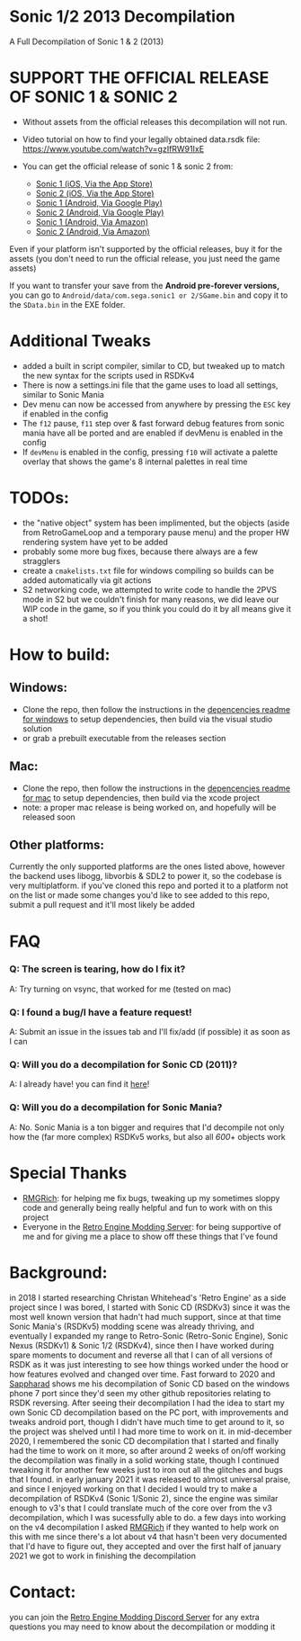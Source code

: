 # Sonic 1/2 2013 Decompilation
A Full Decompilation of Sonic 1 & 2 (2013)

# **SUPPORT THE OFFICIAL RELEASE OF SONIC 1 & SONIC 2**
+ Without assets from the official releases this decompilation will not run.
+ Video tutorial on how to find your legally obtained data.rsdk file: https://www.youtube.com/watch?v=gzIfRW91IxE

+ You can get the official release of sonic 1 & sonic 2 from:
  * [Sonic 1 (iOS, Via the App Store)](https://apps.apple.com/au/app/sonic-the-hedgehog-classic/id316050001)
  * [Sonic 2 (iOS, Via the App Store)](https://apps.apple.com/au/app/sonic-the-hedgehog-2-classic/id347415188)
  * [Sonic 1 (Android, Via Google Play)](https://play.google.com/store/apps/details?id=com.sega.sonic1px&hl=en_AU&gl=US)
  * [Sonic 2 (Android, Via Google Play)](https://play.google.com/store/apps/details?id=com.sega.sonic2.runner&hl=en_AU&gl=US)
  * [Sonic 1 (Android, Via Amazon)](https://www.amazon.com.au/Sega-of-America-Sonic-Hedgehog/dp/B00D74DVKM)
  * [Sonic 2 (Android, Via Amazon)](https://www.amazon.com.au/Sega-of-America-Sonic-Hedgehog/dp/B00HAPRVWS)

Even if your platform isn't supported by the official releases, buy it for the assets (you don't need to run the official release, you just need the game assets)

If you want to transfer your save from the **Android pre-forever versions,** you can go to `Android/data/com.sega.sonic1 or 2/SGame.bin` and copy it to the `SData.bin` in the EXE folder.

# Additional Tweaks
* added a built in script compiler, similar to CD, but tweaked up to match the new syntax for the scripts used in RSDKv4
* There is now a settings.ini file that the game uses to load all settings, similar to Sonic Mania
* Dev menu can now be accessed from anywhere by pressing the `ESC` key if enabled in the config
* The `f12` pause, `f11` step over & fast forward debug features from sonic mania have all be ported and are enabled if devMenu is enabled in the config
* If `devMenu` is enabled in the config, pressing `f10` will activate a palette overlay that shows the game's 8 internal palettes in real time

# TODOs:
* the "native object" system has been implimented, but the objects (aside from RetroGameLoop and a temporary pause menu) and the proper HW rendering system have yet to be added
* probably some more bug fixes, because there always are a few stragglers
* create a `cmakelists.txt` file for windows compiling so builds can be added automatically via git actions
* S2 networking code, we attempted to write code to handle the 2PVS mode in S2 but we couldn't finish for many reasons, we did leave our WIP code in the game, so if you think you could do it by all means give it a shot!

# How to build:
## Windows:
* Clone the repo, then follow the instructions in the [depencencies readme for windows](./dependencies/windows/dependencies.txt) to setup dependencies, then build via the visual studio solution
* or grab a prebuilt executable from the releases section

## Mac:
* Clone the repo, then follow the instructions in the [depencencies readme for mac](./dependencies/mac/dependencies.txt) to setup dependencies, then build via the xcode project
* note: a proper mac release is being worked on, and hopefully will be released soon

## Other platforms:
Currently the only supported platforms are the ones listed above, however the backend uses libogg, libvorbis & SDL2 to power it, so the codebase is very multiplatform.
if you've cloned this repo and ported it to a platform not on the list or made some changes you'd like to see added to this repo, submit a pull request and it'll most likely be added

# FAQ
### Q: The screen is tearing, how do I fix it?
A: Try turning on vsync, that worked for me (tested on mac)

### Q: I found a bug/I have a feature request!
A: Submit an issue in the issues tab and I'll fix/add (if possible) it as soon as I can

### Q: Will you do a decompilation for Sonic CD (2011)?
A: I already have! you can find it [here](https://github.com/Rubberduckycooly/Sonic-CD-11-Decompilation)!

### Q: Will you do a decompilation for Sonic Mania?
A: No. Sonic Mania is a ton bigger and requires that I'd decompile not only how the (far more complex) RSDKv5 works, but also all _600_+ objects work

# Special Thanks
* [RMGRich](https://github.com/MGRich): for helping me fix bugs, tweaking up my sometimes sloppy code and generally being really helpful and fun to work with on this project
* Everyone in the [Retro Engine Modding Server](https://dc.railgun.works/retroengine): for being supportive of me and for giving me a place to show off these things that I've found

# Background:
in 2018 I started researching Christan Whitehead's 'Retro Engine' as a side project since I was bored, I started with Sonic CD (RSDKv3) since it was the most well known version that hadn't had much support, since at that time Sonic Mania's (RSDKv5) modding scene was already thriving, and eventually I expanded my range to Retro-Sonic (Retro-Sonic Engine), Sonic Nexus (RSDKv1) & Sonic 1/2 (RSDKv4), since then I have worked during spare moments to document and reverse all that I can of all versions of RSDK as it was just interesting to see how things worked under the hood or how features evolved and changed over time. Fast forward to 2020 and [Sappharad](https://github.com/Sappharad) shows me his decompilation of Sonic CD based on the windows phone 7 port since they'd seen my other github repositories relating to RSDK reversing. After seeing their decompilation I had the idea to start my own Sonic CD decompilation based on the PC port, with improvements and tweaks android port, though I didn't have much time to get around to it, so the project was shelved until I had more time to work on it. in mid-december 2020, I remembered the sonic CD decompilation that I started and finally had the time to work on it more, so after around 2 weeks of on/off working the decompilation was finally in a solid working state, though I continued tweaking it for another few weeks just to iron out all the glitches and bugs that I found. in early january 2021 it was released to almost universal praise, and since I enjoyed working on that I decided I would try to make a decompilation of RSDKv4 (Sonic 1/Sonic 2), since the engine was similar enough to v3's that I could translate much of the core over from the v3 decompilation, which I was sucessfully able to do. a few days into working on the v4 decompilation I asked [RMGRich](https://github.com/MGRich) if they wanted to help work on this with me since there's a lot about v4 that hasn't been very documented that I'd have to figure out, they accepted and over the first half of january 2021 we got to work in finishing the decompilation

# Contact:
you can join the [Retro Engine Modding Discord Server](https://dc.railgun.works/retroengine) for any extra questions you may need to know about the decompilation or modding it
